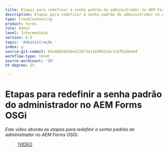 ```yaml
---
title: Etapas para redefinir a senha padrão do administrador no AEM Forms OSGi
description: Etapas para redefinir a senha padrão do administrador no AEM Forms OSGi
type: Troubleshooting
product: forms
role: Admin
level: Intermediate
version: 6.5
topic: 'Administração '
index: y
source-git-commit: 65a40826d3be322673e116d98124c3cbfb1d6eb4
workflow-type: tm+mt
source-wordcount: '50'
ht-degree: 2%

---
```



# Etapas para redefinir a senha padrão do administrador no AEM Forms OSGi

*Este vídeo aborda as etapas para redefinir a senha padrão do administrador no AEM Forms OSGi.*

>[!VIDEO](https://video.tv.adobe.com/v/335542?quality=9&learn=on)